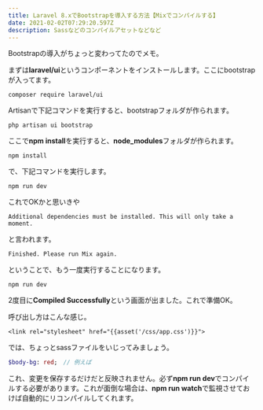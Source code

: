 ```yaml
---
title: Laravel 8.xでBootstrapを導入する方法【Mixでコンパイルする】
date: 2021-02-02T07:29:20.597Z
description: Sassなどのコンパイルアセットなどなど
---
```

Bootstrapの導入がちょっと変わってたのでメモ。

まずは**laravel/ui**というコンポーネントをインストールします。ここにbootstrapが入ってます。

```shell
composer require laravel/ui
```

Artisanで下記コマンドを実行すると、bootstrapフォルダが作られます。

```shell
php artisan ui bootstrap
```

ここで**npm install**を実行すると、**node_modules**フォルダが作られます。

```shell
npm install
```

で、下記コマンドを実行します。

```shell
npm run dev
```

これでOKかと思いきや

`Additional dependencies must be installed. This will only take a moment.`

と言われます。

`Finished. Please run Mix again.`

ということで、もう一度実行することになります。

```shell
npm run dev
```

2度目に**Compiled Successfully**という画面が出ました。これで準備OK。

呼び出し方はこんな感じ。

```phtml
<link rel="stylesheet" href="{{asset('/css/app.css')}}">
```

では、ちょっとsassファイルをいじってみましょう。

```sass
$body-bg: red;　// 例えば
```

これ、変更を保存するだけだと反映されません。必ず**npm run dev**でコンパイルする必要があります。これが面倒な場合は、**npm run watch**で監視させておけば自動的にリコンパイルしてくれます。